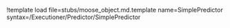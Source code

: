 !template load file=stubs/moose_object.md.template name=SimplePredictor syntax=/Executioner/Predictor/SimplePredictor
